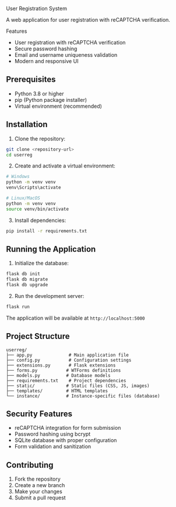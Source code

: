 User Registration System

A web application for user registration with reCAPTCHA verification.

Features

- User registration with reCAPTCHA verification
- Secure password hashing
- Email and username uniqueness validation
- Modern and responsive UI

## Prerequisites

- Python 3.8 or higher
- pip (Python package installer)
- Virtual environment (recommended)

## Installation

1. Clone the repository:
```bash
git clone <repository-url>
cd userreg
```

2. Create and activate a virtual environment:
```bash
# Windows
python -m venv venv
venv\Scripts\activate

# Linux/MacOS
python -m venv venv
source venv/bin/activate
```

3. Install dependencies:
```bash
pip install -r requirements.txt
```

## Running the Application

1. Initialize the database:
```bash
flask db init
flask db migrate
flask db upgrade
```

2. Run the development server:
```bash
flask run
```

The application will be available at `http://localhost:5000`

## Project Structure

```
userreg/
├── app.py              # Main application file
├── config.py           # Configuration settings
├── extensions.py       # Flask extensions
├── forms.py           # WTForms definitions
├── models.py          # Database models
├── requirements.txt    # Project dependencies
├── static/            # Static files (CSS, JS, images)
├── templates/         # HTML templates
└── instance/          # Instance-specific files (database)
```

## Security Features

- reCAPTCHA integration for form submission
- Password hashing using bcrypt
- SQLite database with proper configuration
- Form validation and sanitization

## Contributing

1. Fork the repository
2. Create a new branch
3. Make your changes
4. Submit a pull request
